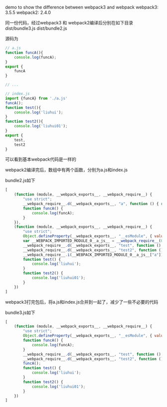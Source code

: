 demo to show the difference between webpack3 and webpack
webpack3: 3.5.5
webpack2: 2.4.0

同一份代码，经过webpack3 和 webpack2编译后分别在如下目录
dist/bundle3.js
dist/bundle2.js


源码为
``` js
// a.js
function funcA(){
	console.log(funcA);
}
export {
	funcA
}

// ...

// index.js
import {funcA} from './a.js'
funcA();
function test(){
	console.log('liuhui');
}
function test2(){
	console.log('liuhui01');
}
export {
	test,
	test2
}
```

可以看到基本webpack代码是一样的

webpack2编译完后，数组中有两个函数，分别为a.js和index.js

bundle2.js如下
``` js
[
	(function (module, __webpack_exports__, __webpack_require__) {
		"use strict";
		__webpack_require__.d(__webpack_exports__, "a", function () { return funcA; });
		function funcA() {
			console.log(funcA);
		}
	}),
	(function (module, __webpack_exports__, __webpack_require__) {
		"use strict";
		Object.defineProperty(__webpack_exports__, "__esModule", { value: true });
		var __WEBPACK_IMPORTED_MODULE_0__a_js__ = __webpack_require__(0);
		__webpack_require__.d(__webpack_exports__, "test", function () { return test; });
		__webpack_require__.d(__webpack_exports__, "test2", function () { return test2; });
		__webpack_require__.i(__WEBPACK_IMPORTED_MODULE_0__a_js__["a"])();
		function test() {
			console.log('liuhui');
		}
		function test2() {
			console.log('liuhui01');
		}
	})
]
```

webpack3打完包后，将a.js和index.js合并到一起了，减少了一些不必要的代码

bundle3.js如下

``` js
[
	(function (module, __webpack_exports__, __webpack_require__) {
		"use strict";
		Object.defineProperty(__webpack_exports__, "__esModule", { value: true });
		function funcA() {
			console.log(funcA);
		}
		__webpack_require__.d(__webpack_exports__, "test", function () { return test; });
		__webpack_require__.d(__webpack_exports__, "test2", function () { return test2; });
		funcA();
		function test() {
			console.log('liuhui');
		}
		function test2() {
			console.log('liuhui01');
		}
	})
]
```
